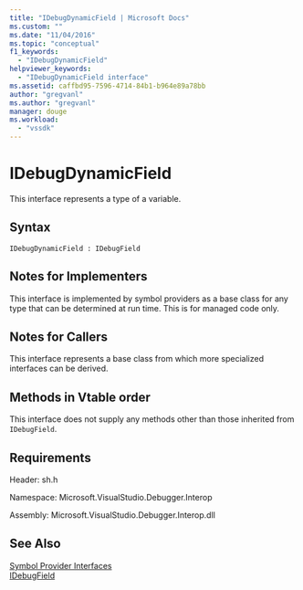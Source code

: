 ```yaml
---
title: "IDebugDynamicField | Microsoft Docs"
ms.custom: ""
ms.date: "11/04/2016"
ms.topic: "conceptual"
f1_keywords: 
  - "IDebugDynamicField"
helpviewer_keywords: 
  - "IDebugDynamicField interface"
ms.assetid: caffbd95-7596-4714-84b1-b964e89a78bb
author: "gregvanl"
ms.author: "gregvanl"
manager: douge
ms.workload: 
  - "vssdk"
---
```

# IDebugDynamicField
This interface represents a type of a variable.  
  
## Syntax  
  
```  
IDebugDynamicField : IDebugField  
```  
  
## Notes for Implementers  
 This interface is implemented by symbol providers as a base class for any type that can be determined at run time. This is for managed code only.  
  
## Notes for Callers  
 This interface represents a base class from which more specialized interfaces can be derived.  
  
## Methods in Vtable order  
 This interface does not supply any methods other than those inherited from `IDebugField`.  
  
## Requirements  
 Header: sh.h  
  
 Namespace: Microsoft.VisualStudio.Debugger.Interop  
  
 Assembly: Microsoft.VisualStudio.Debugger.Interop.dll  
  
## See Also  
 [Symbol Provider Interfaces](../../../extensibility/debugger/reference/symbol-provider-interfaces.md)   
 [IDebugField](../../../extensibility/debugger/reference/idebugfield.md)